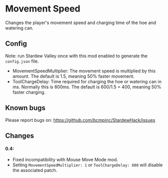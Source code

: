 # Movement Speed
Changes the player's movement speed and charging time of the hoe and watering can.

## Config
Note: run Stardew Valley once with this mod enabled to generate the `config.json` file.
* MovementSpeedMultiplier: The movement speed is multiplied by this amount. The default is 1.5, meaning 50% faster movement. 
* ToolChargeDelay: Time required for charging the hoe or watering can in ms. Normally this is 600ms. The default is 600/1.5 = 400, meaning 50% faster charging.

## Known bugs
Please report bugs on: https://github.com/bcmpinc/StardewHack/issues

## Changes
#### 0.4:
* Fixed incompatibility with Mouse Move Mode mod.
* Setting `MovementSpeedMultiplier: 1` or `ToolChargeDelay: 600` will disable the associated patch.
